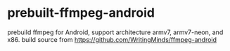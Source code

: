 # prebuilt-ffmpeg-android
prebuild ffmpeg for Android, support architecture armv7, armv7-neon, and x86. build source from https://github.com/WritingMinds/ffmpeg-android
